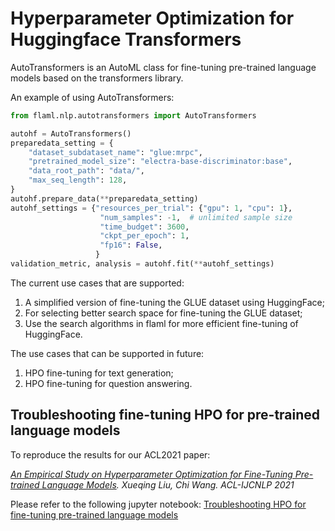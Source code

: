 # Hyperparameter Optimization for Huggingface Transformers

AutoTransformers is an AutoML class for fine-tuning pre-trained language models based on the transformers library.

An example of using AutoTransformers:

```python
from flaml.nlp.autotransformers import AutoTransformers

autohf = AutoTransformers()
preparedata_setting = {
    "dataset_subdataset_name": "glue:mrpc",
    "pretrained_model_size": "electra-base-discriminator:base",
    "data_root_path": "data/",
    "max_seq_length": 128,
}
autohf.prepare_data(**preparedata_setting)
autohf_settings = {"resources_per_trial": {"gpu": 1, "cpu": 1},
                    "num_samples": -1,  # unlimited sample size
                    "time_budget": 3600,
                    "ckpt_per_epoch": 1,
                    "fp16": False,
                   }
validation_metric, analysis = autohf.fit(**autohf_settings)

```

The current use cases that are supported:

1. A simplified version of fine-tuning the GLUE dataset using HuggingFace;
2. For selecting better search space for fine-tuning the GLUE dataset;
3. Use the search algorithms in flaml for more efficient fine-tuning of HuggingFace.

The use cases that can be supported in future:

1. HPO fine-tuning for text generation;
2. HPO fine-tuning for question answering.

## Troubleshooting fine-tuning HPO for pre-trained language models

To reproduce the results for our ACL2021 paper:

*[An Empirical Study on Hyperparameter Optimization for Fine-Tuning Pre-trained Language Models](https://arxiv.org/abs/2106.09204). Xueqing Liu, Chi Wang. ACL-IJCNLP 2021*

Please refer to the following jupyter notebook: [Troubleshooting HPO for fine-tuning pre-trained language models](https://github.com/microsoft/FLAML/blob/main/notebook/research/acl2021.ipynb)